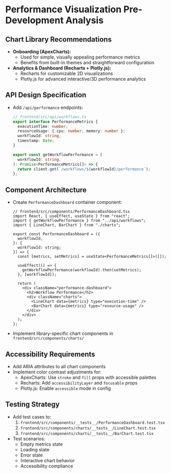 # Performance Visualization Pre-Development Analysis

## Chart Library Recommendations

- **Onboarding (ApexCharts):**
  - Used for simple, visually appealing performance metrics
  - Benefits from built-in themes and straightforward configuration
- **Analytics & Dashboard (Recharts + Plotly.js):**
  - Recharts for customizable 2D visualizations
  - Plotly.js for advanced interactive/3D performance analytics

## API Design Specification

- Add `/api/performance` endpoints:

  ```ts
  // frontend/src/api/workflows.ts
  export interface PerformanceMetrics {
    executionTime: number;
    resourceUsage: { cpu: number; memory: number };
    workflowId: string;
    timestamp: Date;
  }

  export const getWorkflowPerformance = (
    workflowId: string,
  ): Promise<PerformanceMetrics[]> => {
    return client.get(`/workflows/${workflowId}/performance`);
  };
  ```

## Component Architecture

- Create `PerformanceDashboard` container component:

  ```tsx
  // frontend/src/components/PerformanceDashboard.tsx
  import React, { useEffect, useState } from "react";
  import { getWorkflowPerformance } from "../api/workflows";
  import { LineChart, BarChart } from "./charts";

  export const PerformanceDashboard = ({
    workflowId,
  }: {
    workflowId: string;
  }) => {
    const [metrics, setMetrics] = useState<PerformanceMetrics[]>([]);

    useEffect(() => {
      getWorkflowPerformance(workflowId).then(setMetrics);
    }, [workflowId]);

    return (
      <div className="performance-dashboard">
        <h2>Workflow Performance</h2>
        <div className="charts">
          <LineChart data={metrics} type="execution-time" />
          <BarChart data={metrics} type="resource-usage" />
        </div>
      </div>
    );
  };
  ```

- Implement library-specific chart components in `frontend/src/components/charts/`

## Accessibility Requirements

- Add ARIA attributes to all chart components
- Implement color contrast adjustments for:
  - ApexCharts: Use `stroke` and `fill` props with accessible palettes
  - Recharts: Add `accessibilityLayer` and `focusable` props
  - Plotly.js: Enable `accessible` mode in config

## Testing Strategy

- Add test cases to:
  1. `frontend/src/components/__tests__/PerformanceDashboard.test.tsx`
  2. `frontend/src/components/charts/__tests__/LineChart.test.tsx`
  3. `frontend/src/components/charts/__tests__/BarChart.test.tsx`
- Test scenarios:
  - Empty metrics state
  - Loading state
  - Error state
  - Interactive chart behavior
  - Accessibility compliance
